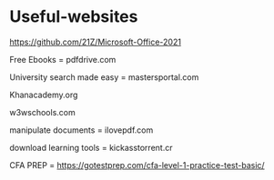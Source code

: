 # Useful-websites
https://github.com/21Z/Microsoft-Office-2021

Free Ebooks = pdfdrive.com

University search made easy = mastersportal.com

Khanacademy.org

w3wschools.com

manipulate documents = ilovepdf.com

download learning tools = kickasstorrent.cr

CFA PREP = https://gotestprep.com/cfa-level-1-practice-test-basic/


